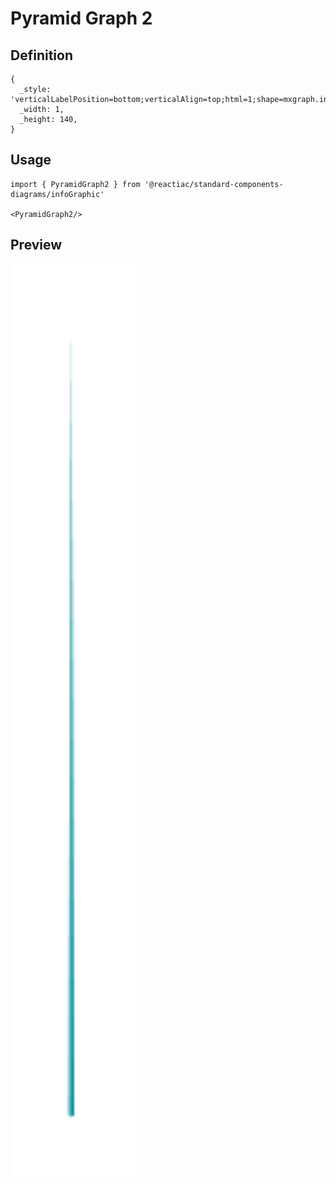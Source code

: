 # Pyramid Graph 2

## Definition

```
{
  _style: 'verticalLabelPosition=bottom;verticalAlign=top;html=1;shape=mxgraph.infographic.shadedPyramid;fillColor=#12AAB5;strokeColor=none;fontSize=10;labelPosition=center;align=center;shadow=0;',
  _width: 1,
  _height: 140,
}
```

## Usage

```
import { PyramidGraph2 } from '@reactiac/standard-components-diagrams/infoGraphic'

<PyramidGraph2/>
```

## Preview

<img src="./pyramid-graph-2.png" width="200"/>
